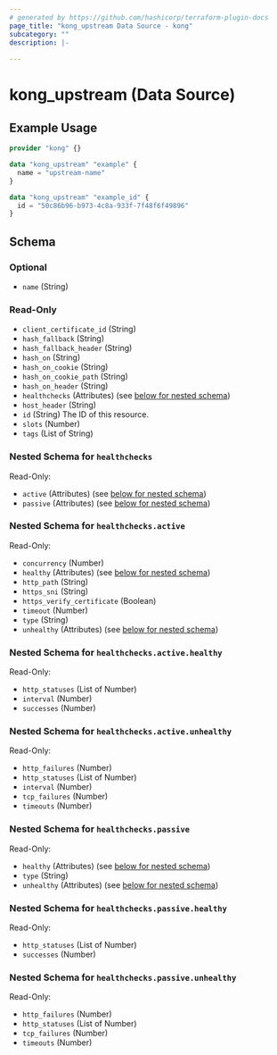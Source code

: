 ```yaml
---
# generated by https://github.com/hashicorp/terraform-plugin-docs
page_title: "kong_upstream Data Source - kong"
subcategory: ""
description: |-
  
---
```


# kong_upstream (Data Source)



## Example Usage

```terraform
provider "kong" {}

data "kong_upstream" "example" {
  name = "upstream-name"
}

data "kong_upstream" "example_id" {
  id = "50c86b96-b973-4c8a-933f-7f48f6f49896"
}
```

<!-- schema generated by tfplugindocs -->
## Schema

### Optional

- `name` (String)

### Read-Only

- `client_certificate_id` (String)
- `hash_fallback` (String)
- `hash_fallback_header` (String)
- `hash_on` (String)
- `hash_on_cookie` (String)
- `hash_on_cookie_path` (String)
- `hash_on_header` (String)
- `healthchecks` (Attributes) (see [below for nested schema](#nestedatt--healthchecks))
- `host_header` (String)
- `id` (String) The ID of this resource.
- `slots` (Number)
- `tags` (List of String)

<a id="nestedatt--healthchecks"></a>
### Nested Schema for `healthchecks`

Read-Only:

- `active` (Attributes) (see [below for nested schema](#nestedatt--healthchecks--active))
- `passive` (Attributes) (see [below for nested schema](#nestedatt--healthchecks--passive))

<a id="nestedatt--healthchecks--active"></a>
### Nested Schema for `healthchecks.active`

Read-Only:

- `concurrency` (Number)
- `healthy` (Attributes) (see [below for nested schema](#nestedatt--healthchecks--active--healthy))
- `http_path` (String)
- `https_sni` (String)
- `https_verify_certificate` (Boolean)
- `timeout` (Number)
- `type` (String)
- `unhealthy` (Attributes) (see [below for nested schema](#nestedatt--healthchecks--active--unhealthy))

<a id="nestedatt--healthchecks--active--healthy"></a>
### Nested Schema for `healthchecks.active.healthy`

Read-Only:

- `http_statuses` (List of Number)
- `interval` (Number)
- `successes` (Number)


<a id="nestedatt--healthchecks--active--unhealthy"></a>
### Nested Schema for `healthchecks.active.unhealthy`

Read-Only:

- `http_failures` (Number)
- `http_statuses` (List of Number)
- `interval` (Number)
- `tcp_failures` (Number)
- `timeouts` (Number)



<a id="nestedatt--healthchecks--passive"></a>
### Nested Schema for `healthchecks.passive`

Read-Only:

- `healthy` (Attributes) (see [below for nested schema](#nestedatt--healthchecks--passive--healthy))
- `type` (String)
- `unhealthy` (Attributes) (see [below for nested schema](#nestedatt--healthchecks--passive--unhealthy))

<a id="nestedatt--healthchecks--passive--healthy"></a>
### Nested Schema for `healthchecks.passive.healthy`

Read-Only:

- `http_statuses` (List of Number)
- `successes` (Number)


<a id="nestedatt--healthchecks--passive--unhealthy"></a>
### Nested Schema for `healthchecks.passive.unhealthy`

Read-Only:

- `http_failures` (Number)
- `http_statuses` (List of Number)
- `tcp_failures` (Number)
- `timeouts` (Number)
